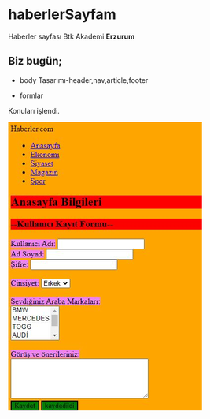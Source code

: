 # haberlerSayfam
Haberler sayfası Btk Akademi **Erzurum**

## Biz **bugün**;
* body Tasarımı-header,nav,article,footer

* formlar 

Konuları işlendi.

![](image.JPG)

